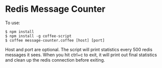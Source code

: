 Redis Message Counter
=====================

To use:
```
$ npm install
$ npm install -g coffee-script
$ coffee message-counter.coffee [host] [port]
```

Host and port are optional. The script will print statistics every 500 redis messages it sees. When you hit ctrl+c to exit, it will print out final statistics and clean up the redis connection before exiting.
